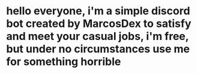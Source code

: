 # hello everyone, i'm a simple discord bot created by MarcosDex to satisfy and meet your casual jobs, i'm free, but under no circumstances use me for something horrible
